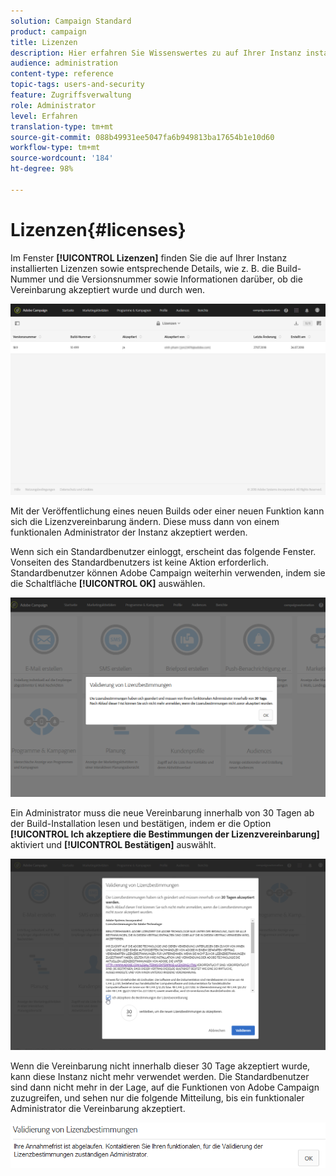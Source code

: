 ```yaml
---
solution: Campaign Standard
product: campaign
title: Lizenzen
description: Hier erfahren Sie Wissenswertes zu auf Ihrer Instanz installierten Lizenzen.
audience: administration
content-type: reference
topic-tags: users-and-security
feature: Zugriffsverwaltung
role: Administrator
level: Erfahren
translation-type: tm+mt
source-git-commit: 088b49931ee5047fa6b949813ba17654b1e10d60
workflow-type: tm+mt
source-wordcount: '184'
ht-degree: 98%

---
```



# Lizenzen{#licenses}

Im Fenster **[!UICONTROL Lizenzen]** finden Sie die auf Ihrer Instanz installierten Lizenzen sowie entsprechende Details, wie z. B. die Build-Nummer und die Versionsnummer sowie Informationen darüber, ob die Vereinbarung akzeptiert wurde und durch wen.

![](assets/license_1.png)

Mit der Veröffentlichung eines neuen Builds oder einer neuen Funktion kann sich die Lizenzvereinbarung ändern. Diese muss dann von einem funktionalen Administrator der Instanz akzeptiert werden.

Wenn sich ein Standardbenutzer einloggt, erscheint das folgende Fenster. Vonseiten des Standardbenutzers ist keine Aktion erforderlich. Standardbenutzer können Adobe Campaign weiterhin verwenden, indem sie die Schaltfläche **[!UICONTROL OK]** auswählen.

![](assets/license_2.png)

Ein Administrator muss die neue Vereinbarung innerhalb von 30 Tagen ab der Build-Installation lesen und bestätigen, indem er die Option **[!UICONTROL Ich akzeptiere die Bestimmungen der Lizenzvereinbarung]** aktiviert und **[!UICONTROL Bestätigen]** auswählt.

![](assets/license_3.png)

Wenn die Vereinbarung nicht innerhalb dieser 30 Tage akzeptiert wurde, kann diese Instanz nicht mehr verwendet werden. Die Standardbenutzer sind dann nicht mehr in der Lage, auf die Funktionen von Adobe Campaign zuzugreifen, und sehen nur die folgende Mitteilung, bis ein funktionaler Administrator die Vereinbarung akzeptiert.

![](assets/license_4.png)

